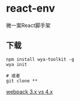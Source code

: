 # react-env
微一案React脚手架

## 下载

```shell
npm install wya-toolkit -g 
wya init

# 或者
git clone **
```

[webpack 3.x vs 4.x](https://github.com/wya-team/react-env/tree/master/3.x%20vs%204.x)
